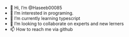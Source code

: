 - 👋 Hi, I’m @Haseeb00085
- 👀 I’m interested in programing.
- 🌱 I’m currently learning typescript 
- 💞️ I’m looking to collaborate on experts and new lerners
- 📫 How to reach me via github

<!---
Haseeb00085/Haseeb00085 is a ✨ special ✨ repository because its `README.md` (this file) appears on your GitHub profile.
You can click the Preview link to take a look at your changes.
--->

